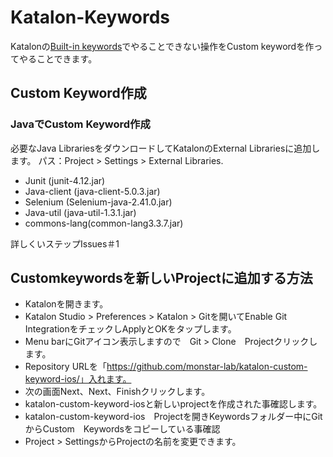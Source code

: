 # Katalon-Keywords

Katalonの[Built-in keywords](https://docs.katalon.com/display/KD/Mobile)でやることできない操作をCustom keywordを作ってやることできます。


## Custom Keyword作成


### JavaでCustom Keyword作成
必要なJava LibrariesをダウンロードしてKatalonのExternal Librariesに追加します。
 パス：Project > Settings > External Libraries.
  - Junit (junit-4.12.jar)
  - Java-client (java-client-5.0.3.jar)
  - Selenium (Selenium-java-2.41.0.jar)
  - Java-util (java-util-1.3.1.jar)
  - commons-lang(common-lang3.3.7.jar)

詳しくいステップIssues＃1


## Customkeywordsを新しいProjectに追加する方法
 - Katalonを開きます。
 - Katalon Studio > Preferences > Katalon > Gitを開いてEnable Git IntegrationをチェックしApplyとOKをタップします。
 - Menu barにGitアイコン表示しますので　Git > Clone　Projectクリックします。
 - Repository URLを「https://github.com/monstar-lab/katalon-custom-keyword-ios/」入れます。
 - 次の画面Next、Next、Finishクリックします。
 - katalon-custom-keyword-iosと新しいprojectを作成された事確認します。
 - katalon-custom-keyword-ios　Projectを開きKeywordsフォルダー中にGitからCustom　Keywordsをコピーしている事確認
 - Project > SettingsからProjectの名前を変更できます。
